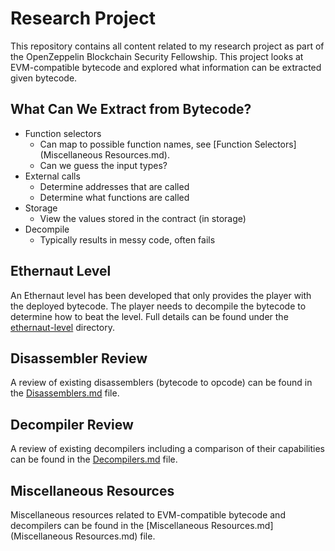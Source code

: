 # Research Project

This repository contains all content related to my research project as part of the OpenZeppelin Blockchain Security Fellowship. This project looks at EVM-compatible bytecode and explored what information can be extracted given bytecode.

## What Can We Extract from Bytecode?

- Function selectors
  - Can map to possible function names, see [Function Selectors](Miscellaneous Resources.md).
  - Can we guess the input types?
- External calls
  - Determine addresses that are called
  - Determine what functions are called
- Storage
  - View the values stored in the contract (in storage)
- Decompile
  - Typically results in messy code, often fails

## Ethernaut Level

An Ethernaut level has been developed that only provides the player with the deployed bytecode. The player needs to decompile the bytecode to determine how to beat the level. Full details can be found under the [ethernaut-level](ethernaut-level) directory.

## Disassembler Review

A review of existing disassemblers (bytecode to opcode) can be found in the [Disassemblers.md](Disassemblers.md) file.

## Decompiler Review

A review of existing decompilers including a comparison of their capabilities can be found in the [Decompilers.md](Decompilers.md) file.

## Miscellaneous Resources

Miscellaneous resources related to EVM-compatible bytecode and decompilers can be found in the [Miscellaneous Resources.md](Miscellaneous Resources.md) file.

